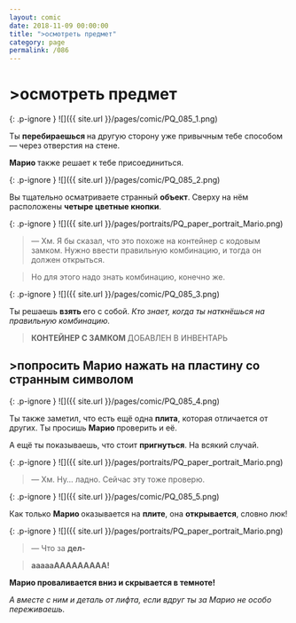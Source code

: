```yaml
---
layout: comic
date: 2018-11-09 00:00:00
title: ">осмотреть предмет"
category: page
permalink: /086
---
```


# >осмотреть предмет

{: .p-ignore }
![]({{ site.url }}/pages/comic/PQ_085_1.png)

Ты <strong>перебираешься </strong>на другую сторону уже привычным тебе способом — через отверстия на стене.

<strong>Марио </strong>также решает к тебе присоединиться.

{: .p-ignore }
![]({{ site.url }}/pages/comic/PQ_085_2.png)

Вы тщательно осматриваете странный <strong>объект</strong>. Сверху на нём расположены <strong>четыре цветные кнопки</strong>.

{: .p-ignore }
![]({{ site.url }}/pages/portraits/PQ_paper_portrait_Mario.png)

<blockquote>— Хм. Я бы сказал, что это похоже на контейнер с кодовым замком. Нужно ввести правильную комбинацию, и тогда он должен открыться.</blockquote>

<blockquote>Но для этого надо знать комбинацию, конечно же.</blockquote>

{: .p-ignore }
![]({{ site.url }}/pages/comic/PQ_085_3.png)

Ты решаешь <strong>взять </strong>его с собой. <em>Кто знает, когда ты наткнёшься на правильную комбинацию.</em>

<blockquote><strong>КОНТЕЙНЕР С ЗАМКОМ </strong>ДОБАВЛЕН В ИНВЕНТАРЬ</blockquote>

## >попросить Марио нажать на пластину со странным символом

{: .p-ignore }
![]({{ site.url }}/pages/comic/PQ_085_4.png)

Ты также заметил, что есть ещё одна <strong>плита</strong>, которая отличается от других. Ты просишь <strong>Марио </strong>проверить и её.

А ещё ты показываешь, что стоит <strong>пригнуться</strong>. На всякий случай.

{: .p-ignore }
![]({{ site.url }}/pages/portraits/PQ_paper_portrait_Mario.png)

<blockquote>— Хм. Ну… ладно. Сейчас эту тоже проверю.</blockquote>

{: .p-ignore }
![]({{ site.url }}/pages/comic/PQ_085_5.png)

Как только <strong>Марио </strong>оказывается на <strong>плите</strong>, она <strong>открывается</strong>, словно люк!

{: .p-ignore }
![]({{ site.url }}/pages/portraits/PQ_paper_portrait_Mario.png)

<blockquote>— Что за <strong>дел-</strong></blockquote>

<blockquote><strong>аааааААААААААА!</strong></blockquote>

<strong>Марио проваливается вниз и скрывается в темноте! </strong>

<em>А вместе с ним и деталь от лифта, если вдруг ты за Марио не особо переживаешь.</em>
